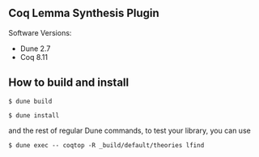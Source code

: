 Coq Lemma Synthesis Plugin
---------------------------

Software Versions:

- Dune 2.7
- Coq 8.11

## How to build and install

```
$ dune build
```

```
$ dune install
```


and the rest of regular Dune commands, to test your library, you can use

```
$ dune exec -- coqtop -R _build/default/theories lfind
```


